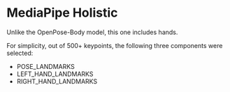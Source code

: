 # MediaPipe Holistic

Unlike the OpenPose-Body model, this one includes hands. 

For simplicity, out of 500+ keypoints, the following three components were selected:
- POSE_LANDMARKS
- LEFT_HAND_LANDMARKS
- RIGHT_HAND_LANDMARKS